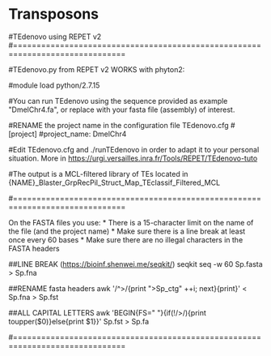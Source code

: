 # Transposons
#TEdenovo using REPET v2
#==============================================================================

#TEdenovo.py from REPET v2 WORKS with phyton2:

#module load python/2.7.15

#You can run TEdenovo using the sequence provided as example "DmelChr4.fa", or replace with your fasta file (assembly) of interest.

#RENAME the project name in the configuration file TEdenovo.cfg
#[project]
#project_name: DmelChr4

#Edit TEdenovo.cfg and ./runTEdenovo in order to adapt it to your personal situation. More in https://urgi.versailles.inra.fr/Tools/REPET/TEdenovo-tuto

#The output is a MCL-filtered library of TEs located in {NAME}_Blaster_GrpRecPil_Struct_Map_TEclassif_Filtered_MCL

#==============================================================================

On the FASTA files you use:
	* There is a 15-character limit on the name of the file (and the project name)
	* Make sure there is a line break at least once every 60 bases
	* Make sure there are no illegal characters in the FASTA headers

##LINE BREAK (https://bioinf.shenwei.me/seqkit/)
seqkit seq -w 60 Sp.fasta > Sp.fna

##RENAME fasta headers
awk '/^>/{print ">Sp_ctg" ++i; next}{print}' < Sp.fna > Sp.fst

##ALL CAPITAL LETTERS
awk 'BEGIN{FS=" "}{if(!/>/){print toupper($0)}else{print $1}}' Sp.fst > Sp.fa

#==============================================================================
